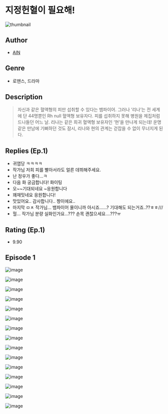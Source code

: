 # 지정헌혈이 필요해!
![thumbnail](https://image-comic.pstatic.net/user_contents_data/challenge_comic/2023/05/25/367101/upload_4121138026055558456_480x623.jpeg)

## Author
- [AIN](https://comic.naver.com/artistTitle?id=367101)

## Genre
- 로맨스, 드라마

## Description
> 자신과 같은 혈액형의 피만 섭취할 수 있다는 뱀파이어. 그러나 ‘리나’는 전 세계에 단 44명뿐인 Rh null 혈액형 보유자다. 피를 섭취하지 못해 병원을 제집처럼 드나들던 어느 날. 리나는 같은 희귀 혈액형 보유자인 ‘현’을 만나게 되는데! 운명같은 만남에 기뻐하던 것도 잠시, 리나와 현의 관계는 걷잡을 수 없이 무너지게 된다.

## Replies (Ep.1)
- 귀엽당 ㅋㅋㅋㅋ
- 작가님 저희 피를 빨아서라도 얼른 데뷔해주세요.
- 난 정우가 좋다…ㅋ
- 다음 화 궁금합니다! 화이팅
- 오~~기대되네요 ~응원합니다
- 꽤재밋네요 응원합니다!
- 맛있어요.. 감사합니다.. 짱이에요..
- 마지막 ㅁㅊ 작가님… 뱀파이어 물이니까 아시죠……? 기대해도 되는거죠..??ㅎㅎ///
- 헐... 작가님 분량 실화인가요...??? 손목 괜찮으세요....???ㅠ

## Rating (Ep.1)
- 9.90

## Episode 1
![image](https://image-comic.pstatic.net/user_contents_data/challenge_comic/2023/05/25/367101/upload_3978424732501685605.jpeg)

![image](https://image-comic.pstatic.net/user_contents_data/challenge_comic/2023/05/25/367101/upload_4050768178087800888.jpeg)

![image](https://image-comic.pstatic.net/user_contents_data/challenge_comic/2023/05/25/367101/upload_7378361173808407140.jpeg)

![image](https://image-comic.pstatic.net/user_contents_data/challenge_comic/2023/05/25/367101/upload_7077234415267558501.jpeg)

![image](https://image-comic.pstatic.net/user_contents_data/challenge_comic/2023/05/25/367101/upload_3616499783607530292.jpeg)

![image](https://image-comic.pstatic.net/user_contents_data/challenge_comic/2023/05/25/367101/upload_4048794778168930611.jpeg)

![image](https://image-comic.pstatic.net/user_contents_data/challenge_comic/2023/05/25/367101/upload_7305176365583787064.jpeg)

![image](https://image-comic.pstatic.net/user_contents_data/challenge_comic/2023/05/25/367101/upload_3558798318814572592.jpeg)

![image](https://image-comic.pstatic.net/user_contents_data/challenge_comic/2023/05/25/367101/upload_7005460508987438649.jpeg)

![image](https://image-comic.pstatic.net/user_contents_data/challenge_comic/2023/05/25/367101/upload_3918757715385596002.jpeg)

![image](https://image-comic.pstatic.net/user_contents_data/challenge_comic/2023/05/25/367101/upload_3775812231655274550.jpeg)

![image](https://image-comic.pstatic.net/user_contents_data/challenge_comic/2023/05/25/367101/upload_3978426922934809441.jpeg)

![image](https://image-comic.pstatic.net/user_contents_data/challenge_comic/2023/05/25/367101/upload_7089851513046447669.jpeg)

![image](https://image-comic.pstatic.net/user_contents_data/challenge_comic/2023/05/25/367101/upload_3487254394342422583.jpeg)

![image](https://image-comic.pstatic.net/user_contents_data/challenge_comic/2023/05/25/367101/upload_3617345295147546674.jpeg)
